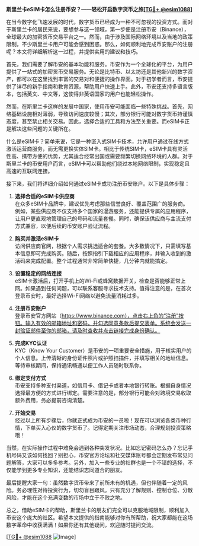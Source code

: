 **斯里兰卡eSIM卡怎么注册币安？——轻松开启数字货币之旅[[TG💪+ @esim1088](https://t.me/s/esim1088)]**

在当今数字化飞速发展的时代，数字货币已经成为一种不可忽视的投资方式。而对于斯里兰卡的居民来说，要想参与这一领域，第一步便是注册币安（Binance），全球最大的加密货币交易平台之一。然而，由于涉及国际网络环境以及当地的政策限制，不少斯里兰卡用户可能会感到困惑。那么，如何顺利地完成币安账户的注册呢？本文将详细解析这一过程，并提供实用的建议和技巧。

首先，我们需要了解币安的基本功能和服务。币安作为一个全球化的平台，为用户提供了一站式的加密货币交易服务。无论是比特币、以太坊还是其他新兴的数字资产，都可以在这里找到丰富的交易对和便捷的操作界面。对于初学者而言，币安提供了详尽的新手指南和教育资源，帮助用户快速上手。此外，币安还支持多语言版本，包括英文、中文等，这使得非英语国家的用户也能轻松操作。

然而，在斯里兰卡这样的发展中国家，使用币安可能面临一些特殊挑战。首先，网络基础设施相对薄弱，导致访问速度较慢；其次，部分银行可能对数字货币持谨慎态度，甚至禁止相关交易。因此，选择合适的工具和方法至关重要。而eSIM卡正是解决这些问题的关键所在。

什么是eSIM卡？简单来说，它是一种嵌入式SIM卡技术，允许用户通过在线方式激活运营商服务，而无需更换实体SIM卡。相比于传统SIM卡，eSIM卡具有灵活性高、携带方便的优势，尤其适合经常出国或需要频繁切换网络环境的人群。对于斯里兰卡的币安用户而言，eSIM卡可以帮助他们绕过本地网络限制，实现稳定且高速的互联网连接。

接下来，我们将详细介绍如何通过eSIM卡成功注册币安账户。以下是具体步骤：

1. **选择合适的eSIM卡供应商**  
   在众多eSIM卡品牌中，建议优先考虑那些信誉良好、覆盖范围广的服务商。例如，某些供应商不仅支持多个国家的漫游服务，还能提供专属的应用程序，让用户更直观地管理自己的号码和流量套餐。同时，确保该供应商与主流支付方式兼容，以便后续的币安账户验证流程。

2. **购买并激活eSIM卡**  
   访问供应商官网，根据个人需求挑选适合的套餐。大多数情况下，只需填写基本信息即可完成购买。随后，按照指引下载相应的应用程序，并输入收到的激活码来完成配置。整个过程通常非常简单快捷，几分钟内就能搞定。

3. **设置稳定的网络连接**  
   eSIM卡激活后，打开手机上的Wi-Fi或蜂窝数据开关，检查是否能够正常上网。如果遇到任何问题，可以联系客服寻求技术支持。值得注意的是，在首次登录币安时，最好选择Wi-Fi网络以避免流量消耗过多。

4. **注册币安账户**  
   登录币安官方网站（https://www.binance.com），点击右上角的“注册”按钮。输入有效的邮箱地址和密码，并勾选同意条款后提交表单。系统会发送一封验证邮件至你的邮箱，请及时查收并点击链接完成身份确认。

5. **完成KYC认证**  
   KYC（Know Your Customer）是币安的一项重要安全措施，用于核实用户的个人信息。上传清晰的身份证件照片或护照扫描件，并填写相关的地址信息。等待审核期间，保持通讯畅通以便工作人员随时联系你。

6. **绑定支付方式**  
   币安支持多种支付渠道，如信用卡、借记卡或者本地银行转账。根据自身情况选择最方便的方式进行绑定。需要注意的是，部分银行可能会对跨境交易收取额外费用，务必提前咨询清楚。

7. **开始交易**  
   经过以上所有步骤后，你就正式成为币安的一员啦！现在可以浏览各类币种行情，下单买入心仪的数字货币了。记得定期关注市场动态，合理规划投资策略哦！

当然，在实际操作过程中难免会遇到各种突发状况。比如忘记密码怎么办？忘记手机号码又该如何找回？别担心，币安官方论坛和社交媒体账号都会定期发布常见问题解答，大家可以多多参考。另外，加入一些专业的社群也是一个不错的选择，不仅能学到更多专业知识，还能结识志同道合的朋友。

最后提醒大家一句：虽然数字货币带来了前所未有的机遇，但也伴随着一定的风险。务必理性对待投资行为，切勿盲目跟风。只有充分了解规则、控制仓位、分散风险，才能在这个充满变数的市场中立于不败之地。

总之，借助eSIM卡的帮助，斯里兰卡的朋友们完全可以克服地域限制，顺利加入币安这个庞大的社区。希望本文提供的指南能够对你有所帮助，祝大家都能在这场数字革命中收获满满！如果你还有其他疑问，欢迎随时提问交流。

[[TG💪+ @esim1088](https://t.me/s/esim1088) ![Image](https://i.postimg.cc/4NQfJmqS/Snipaste-2025-05-13-00-14-12.png)]